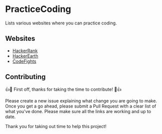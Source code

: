 # PracticeCoding
Lists various websites where you can practice coding.


## Websites
* [HackerRank](https://www.hackerrank.com/)
* [HackerEarth](https://www.hackerearth.com/)
* [CodeFights](https://codefights.com/home)


## Contributing

:+1::tada: First off, thanks for taking the time to contribute! :tada::+1:

Please create a new issue explaining what change you are going to make. Once you get a go ahead, please submit a Pull Request with a clear list of what you've done. Please make sure all the links are working and up to date.

Thank you for taking out time to help this project!

